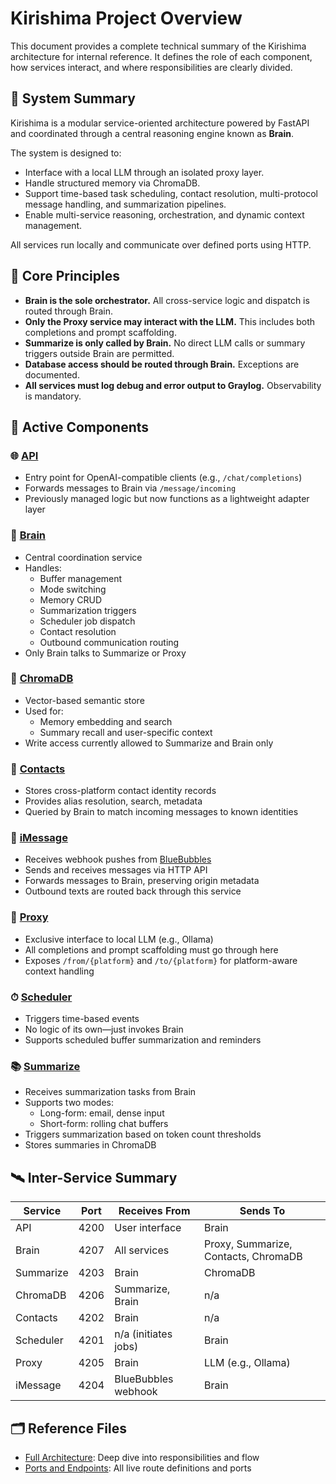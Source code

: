 # Kirishima Project Overview

This document provides a complete technical summary of the Kirishima architecture for internal reference. It defines the role of each component, how services interact, and where responsibilities are clearly divided.

## 🔧 System Summary

Kirishima is a modular service-oriented architecture powered by FastAPI and coordinated through a central reasoning engine known as **Brain**.

The system is designed to:

- Interface with a local LLM through an isolated proxy layer.
- Handle structured memory via ChromaDB.
- Support time-based task scheduling, contact resolution, multi-protocol message handling, and summarization pipelines.
- Enable multi-service reasoning, orchestration, and dynamic context management.

All services run locally and communicate over defined ports using HTTP.

## 🧠 Core Principles

- **Brain is the sole orchestrator.** All cross-service logic and dispatch is routed through Brain.
- **Only the Proxy service may interact with the LLM.** This includes both completions and prompt scaffolding.
- **Summarize is only called by Brain.** No direct LLM calls or summary triggers outside Brain are permitted.
- **Database access should be routed through Brain.** Exceptions are documented.
- **All services must log debug and error output to Graylog.** Observability is mandatory.

## 🧩 Active Components

### 🌐 [API](docs/Services/APIy.md)

- Entry point for OpenAI-compatible clients (e.g., `/chat/completions`)
- Forwards messages to Brain via `/message/incoming`
- Previously managed logic but now functions as a lightweight adapter layer

### 🧠 [Brain](docs/Services/Brain.md)

- Central coordination service
- Handles:
  - Buffer management
  - Mode switching
  - Memory CRUD
  - Summarization triggers
  - Scheduler job dispatch
  - Contact resolution
  - Outbound communication routing
- Only Brain talks to Summarize or Proxy

### 📇 [ChromaDB](docs/Services/ChromaDB.md)

- Vector-based semantic store
- Used for:
  - Memory embedding and search
  - Summary recall and user-specific context
- Write access currently allowed to Summarize and Brain only

### 📇 [Contacts](docs/Services/Contacts.md)

- Stores cross-platform contact identity records
- Provides alias resolution, search, metadata
- Queried by Brain to match incoming messages to known identities

### 💬 [iMessage](docs/Services/iMessage.md)

- Receives webhook pushes from [BlueBubbles](https://bluebubbles.app/)
- Sends and receives messages via HTTP API
- Forwards messages to Brain, preserving origin metadata
- Outbound texts are routed back through this service

### 🔁 [Proxy](docs/Services/Proxy.md)

- Exclusive interface to local LLM (e.g., Ollama)
- All completions and prompt scaffolding must go through here
- Exposes `/from/{platform}` and `/to/{platform}` for platform-aware context handling

### ⏱ [Scheduler](docs/Services/Scheduler.md)

- Triggers time-based events
- No logic of its own—just invokes Brain
- Supports scheduled buffer summarization and reminders

### 📚 [Summarize](docs/Services/Summarize.md)

- Receives summarization tasks from Brain
- Supports two modes:
  - Long-form: email, dense input
  - Short-form: rolling chat buffers
- Triggers summarization based on token count thresholds
- Stores summaries in ChromaDB

## 🛰 Inter-Service Summary

| Service         | Port | Receives From        | Sends To                             |
| --------------- | ---- | -------------------- | ------------------------------------ |
| API             | 4200 | User interface       | Brain                                |
| Brain           | 4207 | All services         | Proxy, Summarize, Contacts, ChromaDB |
| Summarize       | 4203 | Brain                | ChromaDB                             |
| ChromaDB        | 4206 | Summarize, Brain     | n/a                                  |
| Contacts        | 4202 | Brain                | n/a                                  |
| Scheduler       | 4201 | n/a (initiates jobs) | Brain                                |
| Proxy           | 4205 | Brain                | LLM (e.g., Ollama)                   |
| iMessage        | 4204 | BlueBubbles webhook  | Brain                                |

## 🗂 Reference Files

- [Full Architecture](docs/Full%20BArchitecture.md): Deep dive into responsibilities and flow
- [Ports and Endpoints](docs/Ports%20Band%20BEndpoints.md): All live route definitions and ports
